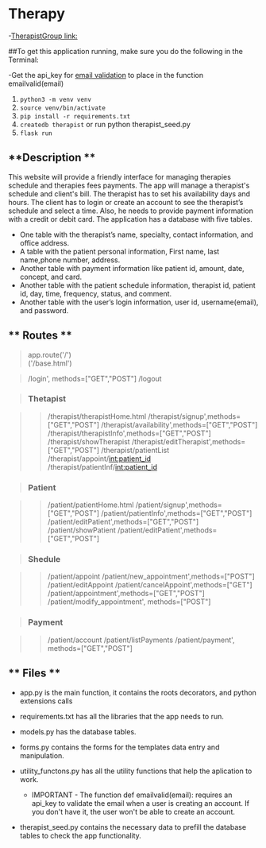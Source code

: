 # Therapy

-[TherapistGroup link:](https://therapistt.herokuapp.com/)

##To get this application running, make sure you do the following in the Terminal:

-Get the api_key for [email validation](https://www.abstractapi.com/email-verification-validation-api) to place in the function emailvalid(email)

1. `python3 -m venv venv`
2. `source venv/bin/activate`
3. `pip install -r requirements.txt`  
4. `createdb therapist` or run python therapist_seed.py
5. `flask run`

## **Description **

This website will provide a friendly interface for managing therapies schedule and therapies fees payments.
The app will manage a therapist's schedule and client's bill. The therapist has to set his availability days and hours. The client has to login or create an account to see the therapist’s schedule and select a time. Also, he needs to provide payment information with a credit or debit card. 
The application has a database with five tables. 
- One table with the therapist’s name, specialty, contact information, and office address. 
- A table with the patient personal information, First name, last name,phone number, address.
- Another table with payment information like patient id, amount, date, concept, and card. 
- Another table with the patient schedule information, therapist id, patient id, day, time, frequency, status, and comment.
- Another table with the user’s login information, user id, username(email), and password.

## ** Routes  **

> app.route('/')  
    ('/base.html')

> /login', methods=["GET","POST"]
> /logout


> ### Thetapist

> > /therapist/therapistHome.html
> > /therapist/signup',methods=["GET","POST"]
> > /therapist/availability',methods=["GET","POST"]
> > /therapist/therapistInfo',methods=["GET","POST"]
> > /therapist/showTherapist
> > /therapist/editTherapist',methods=["GET","POST"]
> > /therapist/patientList
> > /therapist/appoint/<int:patient_id>
> > /therapist/patientInf/<int:patient_id>


> ### Patient 

> > /patient/patientHome.html
>>/patient/signup',methods=["GET","POST"]
>>/patient/patientInfo',methods=["GET","POST"]
>>/patient/editPatient',methods=["GET","POST"]
>>/patient/showPatient
>>/patient/editPatient',methods=["GET","POST"]


> ### Shedule

>>/patient/appoint
>>/patient/new_appointment',methods=["POST"]
>>/patient/editAppoint
>>/patient/cancelAppoint',methods=["GET"]
>>/patient/appointment',methods=["GET","POST"]
>>/patient/modify_appointment', methods=["POST"]


> ### Payment

>>/patient/account
>>/patient/listPayments
>>/patient/payment', methods=["GET","POST"]


##  ** Files ** 

- app.py is the main function, it contains the roots decorators, and python extensions calls 
- requirements.txt has all the libraries that the app needs to run.
- models.py has the database tables.
- forms.py contains the forms for the templates data entry and manipulation.
- utility_functons.py has all the utility functions that help the aplication to work.
  - IMPORTANT - The function def emailvalid(email): requires an api_key to validate the email when a user is creating an account. If you don't have it, the user won't be able to create an account.

- therapist_seed.py contains the necessary data to prefill the database tables to check the app functionality.
